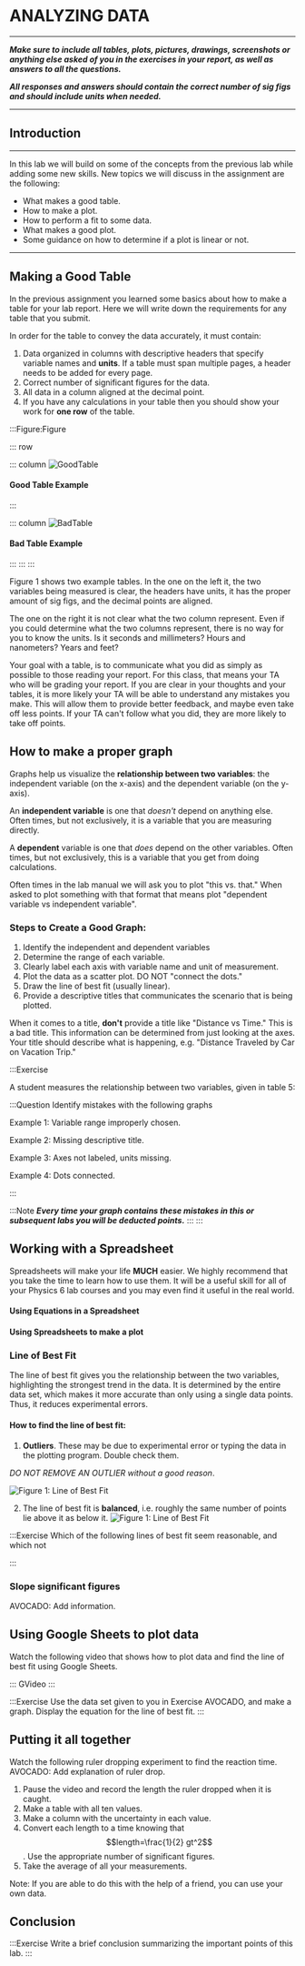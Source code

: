 # ANALYZING DATA

---

***Make sure to include all tables, plots, pictures, drawings, screenshots or anything else asked of you in the exercises in your report, as well as answers to all the questions.***

***All responses and answers should contain the correct number of sig figs and should include units when needed.***

---

## Introduction
---

In this lab we will build on some of the concepts from the previous lab while adding some new skills. New topics we will discuss in the assignment are the following:

- What makes a good table.
- How to make a plot.
- How to perform a fit to some data.
- What makes a good plot. 
- Some guidance on how to determine if a plot is linear or not. 

---

## Making a Good Table
In the previous assignment you learned some basics about how to make a table for your lab report. Here we will write down the requirements for any table that you submit. 

In order for the table to convey the data accurately, it must contain:

1. Data organized in columns with descriptive headers that specify variable names and **units**.  If a table must span multiple pages, a header needs to be added for every page.
2. Correct number of significant figures for the data. 
3. All data in a column aligned at the decimal point.
4. If you have any calculations in your table then you should show your work for **one row** of the table. 

:::Figure:Figure

::: row

::: column
![GoodTable](imgs/GoodTable.png)

#### Good Table Example
:::

::: column
![BadTable](imgs/BadTable.png)

#### Bad Table Example
:::
:::
:::

Figure 1 shows two example tables. In the one on the left it, the two variables being measured is clear, the headers have units, it has the proper amount of sig figs, and the decimal points are aligned. 

The one on the right it is not clear what the two column represent. Even if you could determine what the two columns represent, there is no way for you to know the units. Is it seconds and millimeters? Hours and nanometers? Years and feet? 

Your goal with a table, is to communicate what you did as simply as possible to those reading your report. For this class, that means your TA who will be grading your report. If you are clear in your thoughts and your tables, it is more likely your TA will be able to understand any mistakes you make. This will allow them to provide better feedback, and maybe even take off less points. If your TA can't follow what you did, they are more likely to take off points.

## How to make a proper graph
Graphs help us visualize the **relationship between two variables**: the independent variable (on the x-axis) and the dependent variable (on the y-axis). 

An **independent variable** is one that *doesn't* depend on anything else. Often times, but not exclusively, it is a variable that you are measuring directly. 

A **dependent** variable is one that *does* depend on the other variables. Often times, but not exclusively, this is a variable that you get from doing calculations.

Often times in the lab manual we will ask you to plot "this vs. that." When asked to plot something with that format that means plot "dependent variable vs independent variable".

### Steps to Create a Good Graph:

1. Identify the independent and dependent variables
2. Determine the range of each variable.
3. Clearly label each axis with variable name and unit of measurement.
4. Plot the data as a scatter plot. DO NOT "connect the dots."
5. Draw the line of best fit (usually linear).
6. Provide a descriptive titles that communicates the scenario that is being plotted.

When it comes to a title, **don't** provide a title like "Distance vs Time." This is a bad title. This information can be determined from just looking at the axes. Your title should describe what is happening, e.g. "Distance Traveled by Car on Vacation Trip."

:::Exercise

A student measures the relationship between two variables, given in table 5:

:::Question
Identify mistakes with the following graphs

Example 1: Variable range improperly chosen.

Example 2: Missing descriptive title.

Example 3: Axes not labeled, units missing.

Example 4: Dots connected.

:::

:::Note
***Every time your graph contains these mistakes in this or subsequent labs you will be deducted points.***
:::
:::

## Working with a Spreadsheet
Spreadsheets will make your life **MUCH** easier. We highly recommend that you take the time to learn how to use them. It will be a useful skill for all of your Physics 6 lab courses and you may even find it useful in the real world. 

#### Using Equations in a Spreadsheet

#### Using Spreadsheets to make a plot

#### 



### Line of Best Fit

The line of best fit gives you the relationship between the two variables, highlighting the strongest trend in the data. It is determined by the entire data set, which makes it more accurate than only using a single data points. Thus, it reduces experimental errors.

#### How to find the line of best fit:

1.  **Outliers**. These may be due to experimental error or typing the data in the plotting program. Double check them. 

*DO NOT REMOVE AN OUTLIER without a good reason*.

![Figure 1: Line of Best Fit](imgs/LoBF_2.png)

2. The line of best fit is **balanced**, i.e. roughly the same number of points lie above it as below it.
![Figure 1: Line of Best Fit](imgs/LoBF_1.png)

:::Exercise
Which of the following lines of best fit seem reasonable, and which not

:::
### Slope significant figures
AVOCADO: Add information.


## Using Google Sheets to plot data

Watch the following video that shows how to plot data and find the line of best fit using Google Sheets.

::: GVideo
:::

:::Exercise
Use the data set given to you in Exercise AVOCADO, and make a graph. Display the equation for the line of best fit.
:::

## Putting it all together

Watch the following ruler dropping experiment to find the reaction time. AVOCADO: Add explanation of ruler drop.
1. Pause the video and record the length the ruler dropped when it is caught. 
2. Make a table with all ten values.
3. Make a column with the uncertainty in each value.
4. Convert each length to a time knowing that $$length=\frac{1}{2} gt^2$$. Use the appropriate number of significant figures.
5. Take the average of all your measurements.

Note: If you are able to do this with the help of a friend, you can use your own data.


## Conclusion

:::Exercise
Write a brief conclusion summarizing the important points of this lab.
:::

